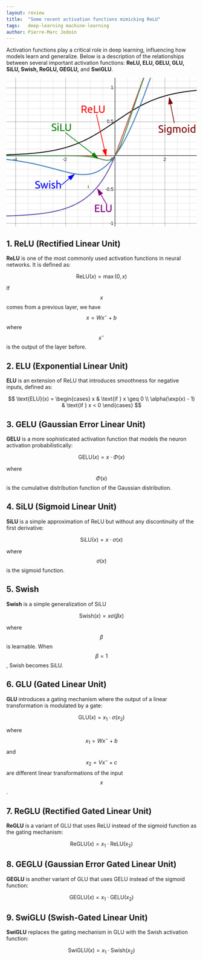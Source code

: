 ```yaml
---
layout: review
title:  "Some recent activation functions mimicking ReLU"
tags:   deep-learning machine-learning
author: Pierre-Marc Jodoin
---
```



Activation functions play a critical role in deep learning, influencing how models learn and generalize. Below is a description of the relationships between several important activation functions: **ReLU, ELU, GELU, GLU, SiLU, Swish, ReGLU, GEGLU,** and **SwiGLU**.

![](/blog/images/activationfunctions/sc01.jpeg)



## 1. ReLU (Rectified Linear Unit)

**ReLU** is one of the most commonly used activation functions in neural networks. It is defined as:

$$
\text{ReLU}(x) = \max(0, x)
$$

If $$x$$ comes from a previous layer, we have $$x=Wx^-+b$$ where $$x^-$$ is the output of the layer before.

## 2. ELU (Exponential Linear Unit)

**ELU** is an extension of ReLU that introduces smoothness for negative inputs, defined as:

$$
\text{ELU}(x) =
\begin{cases} 
x & \text{if } x \geq 0 \\
\alpha(\exp(x) - 1) & \text{if } x < 0
\end{cases}
$$

## 3. GELU (Gaussian Error Linear Unit)

**GELU** is a more sophisticated activation function that models the neuron activation probabilistically:

$$
\text{GELU}(x) = x \cdot \Phi(x)
$$

where $$ \Phi(x) $$ is the cumulative distribution function of the Gaussian distribution.

## 4. SiLU (Sigmoid Linear Unit)

**SiLU** is a simple approximation of ReLU but without any discontinuity of the first derivative:

$$
\text{SiLU}(x) = x \cdot \sigma(x)
$$

where $$\sigma(x)$$ is the sigmoid function. 

## 5. Swish

**Swish** is a simple generalization of SiLU

$$
\text{Swish}(x) = x\sigma(\beta x)
$$

where $$\beta$$ is learnable.  When  $$\beta=1$$, Swish becomes SiLU. 

## 6. GLU (Gated Linear Unit)

**GLU** introduces a gating mechanism where the output of a linear transformation is modulated by a gate:

$$
\text{GLU}(x) = x_1 \cdot \sigma(x_2)
$$

where $$ x_1 = Wx^-+b$$ and $$ x_2 = Vx^-+c $$ are different linear transformations of the input $$x$$.

## 7. ReGLU (Rectified Gated Linear Unit)

**ReGLU** is a variant of GLU that uses ReLU instead of the sigmoid function as the gating mechanism:

$$
\text{ReGLU}(x) = x_1 \cdot \text{ReLU}(x_2)
$$

## 8. GEGLU (Gaussian Error Gated Linear Unit)

**GEGLU** is another variant of GLU that uses GELU instead of the sigmoid function:

$$
\text{GEGLU}(x) = x_1 \cdot \text{GELU}(x_2)
$$


## 9. SwiGLU (Swish-Gated Linear Unit)

**SwiGLU** replaces the gating mechanism in GLU with the Swish activation function:

$$
\text{SwiGLU}(x) = x_1 \cdot \text{Swish}(x_2)
$$



